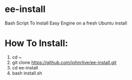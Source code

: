 # ee-install
Bash Script To Install Easy Engine on a fresh Ubuntu install

# How To Install:

1. cd ~
2. git clone https://github.com/johnrlive/ee-install.git
3. cd ee-install
4. bash install.sh

